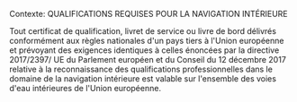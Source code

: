 Contexte: QUALIFICATIONS REQUISES POUR LA NAVIGATION INTÉRIEURE

Tout certificat de qualification, livret de service ou livre de bord délivrés conformément aux règles nationales d'un pays tiers à l'Union européenne et prévoyant des exigences identiques à celles énoncées par la directive 2017/2397/ UE du Parlement européen et du Conseil du 12 décembre 2017 relative à la reconnaissance des qualifications professionnelles dans le domaine de la navigation intérieure est valable sur l'ensemble des voies d'eau intérieures de l'Union européenne.
